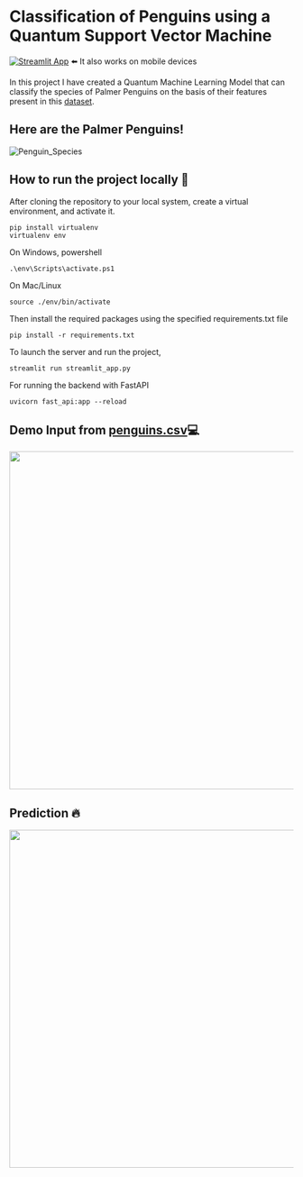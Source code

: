 # Classification of Penguins using a Quantum Support Vector Machine

[![Streamlit App](https://static.streamlit.io/badges/streamlit_badge_black_white.svg)](https://bopardikarsoham-penguin-species-quantum-cl-streamlit-app-p7ofhi.streamlit.app/) :arrow_left:	 It also works on mobile devices

In this project I have created a Quantum Machine Learning Model that can classify the species of Palmer Penguins on the basis of their features present in this [dataset](https://www.kaggle.com/datasets/ashkhagan/palmer-penguins-datasetalternative-iris-dataset).

## Here are the Palmer Penguins!

![Penguin_Species](https://user-images.githubusercontent.com/77266161/146253873-4dfbcc5c-eee2-4b60-b557-7df5abb6af2f.png)

## How to run the project locally 🚀
After cloning the repository to your local system, create a virtual environment, and activate it.

```
pip install virtualenv 
virtualenv env
```

On Windows, powershell

```
.\env\Scripts\activate.ps1
```

On Mac/Linux

```
source ./env/bin/activate
```

Then install the required packages using the specified requirements.txt file

```
pip install -r requirements.txt
```

To launch the server and run the project,

```
streamlit run streamlit_app.py
```

For running the backend with FastAPI

```
uvicorn fast_api:app --reload
```

## Demo Input from [penguins.csv](https://github.com/bopardikarsoham/Penguin_Species_Quantum_Classifer_App/blob/main/penguins.csv):computer:
<p align="center">
  <img src="https://user-images.githubusercontent.com/77266161/213694508-6eb2899a-ec82-48fa-ba94-6af74abc4578.png" width="600" height="600" />
</p>

## Prediction :fire:
<p align="center">
  <img src="https://user-images.githubusercontent.com/77266161/213695069-7bab3e3f-a86c-44f2-97c7-d1fcf6c4f07a.png" width="600" height="600" />
</p>
